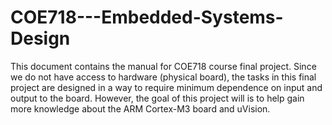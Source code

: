 # COE718---Embedded-Systems-Design
This document contains the manual for COE718 course final project. Since we do not have access to hardware (physical board), the tasks in this final project are designed in a way to require minimum dependence on input and output to the board. However, the goal of this project will is to help gain more knowledge about the ARM Cortex-M3 board and uVision.
